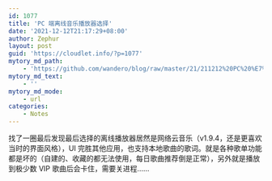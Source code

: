 ```yaml
---
id: 1077
title: 'PC 端离线音乐播放器选择'
date: '2021-12-12T21:17:29+08:00'
author: Zephur
layout: post
guid: 'https://cloudlet.info/?p=1077'
mytory_md_path:
    - 'https://github.com/wandero/blog/raw/master/21/211212%20PC%20%E7%AB%AF%E7%A6%BB%E7%BA%BF%E9%9F%B3%E4%B9%90%E6%92%AD%E6%94%BE%E5%99%A8%E9%80%89%E6%8B%A9.md'
mytory_md_text:
    - ''
mytory_md_mode:
    - url
categories:
    - Notes
---
```


找了一圈最后发现最后选择的离线播放器居然是网络云音乐（v1.9.4，还是更喜欢当时的界面风格），UI 完胜其他应用，也支持本地歌曲的歌词。就是各种歌单功能都是坏的（自建的、收藏的都无法使用，每日歌曲推荐倒是正常），另外就是播放到极少数 VIP 歌曲后会卡住，需要关进程……